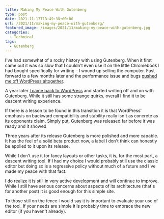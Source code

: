 ```yaml
---
title: Making My Peace With Gutenberg
type: post
date: 2021-11-17T13:49:38+00:00
url: /2021/11/making-my-peace-with-gutenberg/
featured_image: /images/2021/11/making-my-peace-with-gutenberg.jpg
categories:
  - Technical
tags:
  - Gutenberg
---
```


I've had somewhat of a rocky history with using Gutenberg. When it first came out it was so slow that I couldn't even use it on the little Chromebook I had bought specifically for writing &#8211; I wound up selling the computer. Fast forward to a few months later and the performance issue and bugs [pushed me off WordPress altogether][1].

A year later [I came back to WordPress][2] and started writing off and on with Gutenberg. While it still has some strange quirks, overall I find it to be descent writing experience.

If there is a lesson to be found in this transition it is that WordPress' emphasis on backward compatibility and stability really isn't as concrete as its opponents claim. Simply put, Gutenberg was released far before it was ready and it showed.

Three years after its release Gutenberg is more polished and more capable. It has the feel of a solid beta product now, a label I don't think can honestly be applied to it upon its release.

While I don't use it for fancy layouts or other tasks, it is, for the most part, a descent writing tool. If I had my choice I would probably still use the classic editor but doing so is a regressive policy without much of a future and I've made my peace with that fact.

I do realize it is still in very active development and will continue to improve. While I still have serious concerns about aspects of its architecture (that's for another post) it is good enough for this simple site.

To those still on the fence I would say it is important to evaluate your use of the tool. If your needs are simple it is probably time to embrace the new editor (if you haven't already).

 [1]: /2019/08/its-time-for-a-new-site/
 [2]: /2021/07/its-time-for-a-new-site-2/